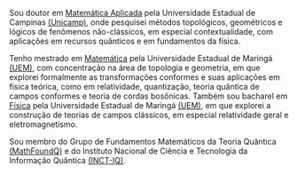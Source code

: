 Sou doutor em [Matemática Aplicada](https://www.ime.unicamp.br/pos-graduacao/matematica-aplicada) pela Universidade Estadual de Campinas [(Unicamp)](https://www.unicamp.br/unicamp/), onde pesquisei métodos topológicos, geométricos e lógicos de fenômenos não-clássicos, em especial contextualidade, com aplicações em recursos quânticos e em fundamentos da física.

Tenho mestrado em [Matemática](http://www.pma.uem.br/) pela Universidade Estadual de Maringá [(UEM)](http://www.uem.br/), com concentração na área de topologia e geometria, em que explorei formalmente as transformações conformes e suas aplicações em física teórica, como em relatividade, quantização, teoria quântica de campos conformes e teoria de cordas bosônicas. Também sou bacharel em [Física](http://www.dfi.uem.br/fisica/) pela Universidade Estadual de Maringá [(UEM)](http://www.uem.br/), em que explorei a construção de teorias de campos clássicos, em especial relatividade geral e eletromagnetismo.

Sou membro do Grupo de Fundamentos Matemáticos da Teoria Quântica [(MathFoundQ)](https://www.ime.unicamp.br/~mfq/) e do Instituto Nacional de Ciência e Tecnologia da Informação Quântica [(INCT-IQ)](https://inctiq.if.ufrj.br/).
